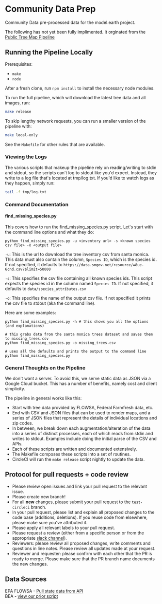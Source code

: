 # Community Data Prep

Community Data pre-processed data for the model.earth project.  

The following has not yet been fully implimented. It orginated from the [Public Tree Map Pipeline](https://github.com/Public-Tree-Map/public-tree-map-data-pipeline)

## Running the Pipeline Locally

Prerequisites:
- `make`
- `node`

After a fresh clone, run `npm install` to install the necessary node modules.

To run the full pipeline, which will download the latest tree data and all
images, run:

```bash
make release
```

To skip lengthy network requests, you can run a smaller version of the pipeline
with:

```bash
make local-only
```

See the `Makefile` for other rules that are available.

### Viewing the Logs

The various scripts that makeup the pipeline rely on reading/writing to stdin 
and stdout, so the scripts can't log to stdout like you'd expect. Instead, they
write to a log file that's located at tmp/log.txt. If you'd like to watch logs
as they happen, simply run:

```bash
tail -f tmp/log.txt
```

### Command Documentation

#### find\_missing\_species.py
This covers how to run the find_missing_species.py script. Let's start with the command line options and what they do:
```
python find_missing_species.py -u <inventory url> -s <known species csv file> -o <output file>
```
`-u`: This is the url to download the tree inventory csv from santa monica. This data must also contain the column, `Species ID`, which is the species id. If not specified, it defaults to `https://data.smgov.net/resource/w8ue-6cnd.csv?$limit=50000`

`-s`: This specifies the csv file containing all known species ids. This script expects the species id in the column named `Species ID`. If not specified, it defaults to `data/species_attributes.csv`

`-o`: This specifies the name of the output csv file. If not specified it prints the csv file to stdout (aka the command line).


Here are some examples:

```
python find_missing_species.py -h # this shows you all the options (and explanations)

# this grabs data from the santa monica trees dataset and saves them to missing_trees.csv
python find_missing_species.py -o missing_trees.csv

# uses all the defaults and prints the output to the command line
python find_missing_species.py
```

### General Thoughts on the Pipeline

We don't want a server. To avoid this, we serve static data as JSON via a Google 
Cloud bucket. This has a number of benefits, namely cost and client simplicity.

The pipeline in general works like this:

- Start with tree data provided by FLOWSA, Federal Farmfresh data, etc.
- End with CSV and JSON files that can be used to render maps, and a series of 
  JSON files that represent the details of individual locations and zip codes.
- In between, we break down each augmentation/alteration of the data into a
  series of distinct processes, each of which reads from stdin and writes to
  stdout. Examples include doing the initial parse of the CSV and APIs.
- Each of these scripts are written and documented extensively.
- The Makefile composes these scripts into a set of routines.
- CircleCI will run the `make release` script nightly to update the data.

## Protocol for pull requests + code review

- Please review open issues and link your pull request to the relevant issue.
- Please create new branch!
- For all **new** changes, please submit your pull request to the ```test-circleci``` branch.
- In your pull request, please list and explain all proposed changes to the code base (additions, deletions). If you reuse code from elsewhere, please make sure you've attributed it.
- Please apply all relevant labels to your pull request.
- Please request a review (either from a specific person or from the appropriate [slack channel](https://model.earth/community/challenge/meetups/)).
- Reviewers: please review all proposed changes, write comments and questions in line notes. Please review all updates made at your request.
- Reviewer and requester: please confirm with each other that the PR is ready to merge. Please make sure that the PR branch name documents the new changes.

## Data Sources

EPA FLOWSA - [Pull state data from API](https://model.earth/localsite/info/data/)  
BEA - [view our prior script](process/python/bea/)
